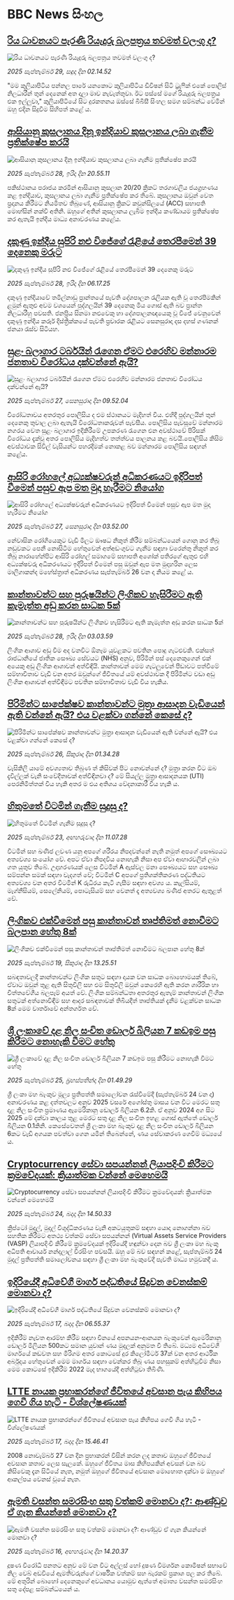 # BBC News සිංහල## [රිය ධාවනයට පැරණි රියැදුරු බලපත්‍රය තවමත් වලංගු ද?](https://www.bbc.com/sinhala/articles/cp3vz9yv1j7o?at_medium=RSS&at_campaign=rss?at_campaign=githubrss)![රිය ධාවනයට පැරණි රියැදුරු බලපත්‍රය තවමත් වලංගු ද?](https://ichef.bbci.co.uk/ace/ws/240/cpsprodpb/d19d/live/154e7a80-9add-11f0-92db-77261a15b9d2.jpg)_2025 සැප්තැම්බර් 29, සඳුදා දින 02.14.52_"මම කුලියාපිටිය පන්නල පාරේ යනකොට කුලියාපිටිය ඩිවිෂන් සිටි ට්‍රැෆික් එකේ පොලිස් නිලධාරීන් තුන් දෙනෙක් අත දාලා මාව නැවැත්තුවා. ඊට පස්සේ මගේ රියැදුරු බලපත්‍රය එක ඉල්ලුවා," කුලියාපිටියේ සිට දුරකතනය ඔස්සේ බීබීසී සිංහල සමග සම්බන්ධ වෙමින් ඔහු එදින සිදුවීම සිහිපත් කළේ ය.## [ආසියානු කුසලානය දිනූ ඉන්දියාව කුසලානය ලබා ගැනීම ප්‍රතික්ෂේප කරයි](https://www.bbc.com/sinhala/articles/c4gk25xy3z9o?at_medium=RSS&at_campaign=rss?at_campaign=githubrss)![ආසියානු කුසලානය දිනූ ඉන්දියාව කුසලානය ලබා ගැනීම ප්‍රතික්ෂේප කරයි](https://ichef.bbci.co.uk/ace/ws/240/cpsprodpb/ceca/live/f9d318e0-9caa-11f0-b741-177e3e2c2fc7.jpg)_2025 සැප්තැම්බර් 28, ඉරිදා දින 20.55.11_පකිස්ථානය පරාජය කරමින් ආසියානු කුසලාන 20/20 ක්‍රිකට් තරගාවලිය ජයග්‍රහණය කළ ඉන්දියාව, කුසලානය ලබා ගැනීම ප්‍රතික්ෂේප කර තිබේ.
කුසලානය ඔවුන් වෙත ප්‍රදානය කිරීමට නියමිතව තිබුණේ,  ආසියානු ක්‍රිකට් කවුන්සිලයේ (ACC) සභාපති මොහ්සින් නක්වි අතිනි.
ඔහුගේ අතින් කුසලානය ලැබීම ඉන්දීය කණ්ඩායම ප්‍රතික්ෂේප කර ඇතැයි ඉන්දීය මාධ්‍ය අනාවරණය කළේය.## [දකුණු ඉන්දීය සුපිරි නළු විජේගේ රැළියේ තෙරපීමෙන්  39 දෙනෙකු මරුට](https://www.bbc.com/sinhala/articles/cj4yz10dqxno?at_medium=RSS&at_campaign=rss?at_campaign=githubrss)![දකුණු ඉන්දීය සුපිරි නළු විජේගේ රැළියේ තෙරපීමෙන්  39 දෙනෙකු මරුට](https://ichef.bbci.co.uk/ace/ws/240/cpsprodpb/2b4a/live/55e79ee0-9bc9-11f0-928c-71dbb8619e94.jpg)_2025 සැප්තැම්බර් 28, ඉරිදා දින 06.17.25_දකුණු ඉන්දියාවේ තමිල්නාඩු ප්‍රාන්තයේ පැවති දේශපාලන රැලියක ඇති වූ තෙරපීමකින් ළමුන් ඇතුළු අවම වශයෙන් පුද්ගලයින් 39 දෙනෙකු මිය ගොස් ඇති බව ප්‍රාන්ත නිලධාරීහු පවසති.
ජනප්‍රිය සිනමා නළුවෙකු හා දේශපාලනඥයෙකු වූ විජේ වෙනුවෙන් දකුණු ඉන්දීය කරූර් දිස්ත්‍රික්කයේ පැවති ප්‍රචාරක රැළියට සෙනසුරාදා දස දහස් ගණනක් ජනයා රැස්ව සිටියහ.## [සුළං බලාගාර ටර්බයින් රැගෙන ඒමට එරෙහිව මන්නාරම ජනතාව විරෝධය දක්වන්නේ ඇයි?](https://www.bbc.com/sinhala/articles/c201xdwnxdqo?at_medium=RSS&at_campaign=rss?at_campaign=githubrss)![සුළං බලාගාර ටර්බයින් රැගෙන ඒමට එරෙහිව මන්නාරම ජනතාව විරෝධය දක්වන්නේ ඇයි?](https://ichef.bbci.co.uk/ace/ws/240/cpsprodpb/e888/live/8669d0d0-9b86-11f0-928c-71dbb8619e94.jpg)_2025 සැප්තැම්බර් 27, සෙනසුරාදා දින 09.52.04_විරෝධතාවය අතරතුර පොලිසිය ද එම ස්ථානයට මැදිහත් විය. එහිදී පුද්ගලයින් තුන් දෙනෙකු තුවාල ලබා ඇතැයි විරෝධතාකරුවන් පැවසීය.
පොලිසිය පැවසූවේ මන්නාරම නගරය වෙත සුළං බලාගාර ඉදිකිරීමේ උපකරණ රැගෙන එන අවස්ථාවේ පිරිසක් විරෝධය දැක්වූ  අතර පොලිසිය මැදිහත්ව තත්ත්වය පාලනය කළ බවයි.පොලිසිය කිසිම අවස්ථාවක සිවිල් වැසියන්ට පහරදීමක් නොකළ බව මන්නාරම පොලිසිය සඳහන් කළේය.## [ආසිරි රෝහලේ අධ්‍යක්ෂවරුන් අධිකරණයට ඉදිරිපත් වීමෙන් පසුව ඇප මත මුදා හැරීමට නියෝග](https://www.bbc.com/sinhala/articles/c4g73vgyq91o?at_medium=RSS&at_campaign=rss?at_campaign=githubrss)![ආසිරි රෝහලේ අධ්‍යක්ෂවරුන් අධිකරණයට ඉදිරිපත් වීමෙන් පසුව ඇප මත මුදා හැරීමට නියෝග](https://ichef.bbci.co.uk/ace/ws/240/cpsprodpb/3a6a/live/654a62d0-9b53-11f0-9765-a3514fd39848.jpg)_2025 සැප්තැම්බර් 27, සෙනසුරාදා දින 03.52.00_නේවාසික රෝගියෙකුට වැඩි මිලට ඖෂධ නිකුත් කිරීම සම්බන්ධයෙන් ගොනු කර තිබූ නඩුවකට පෙනී නොසිටීම හේතුවෙන් අත්අඩංගුවට ගැනීම සඳහා වරෙන්තු නිකුත් කර තිබූ නාරාහේන්පිට ආසිරි රෝහල් සමාගමේ සභාපති අශෝක් පතිරගේ ඇතුළු එහි අධ්‍යක්ෂවරු අධිකරණයට ඉදිරිපත් වීමෙන් පසු ඔවුන් ඇප මත මුදාහරින ලෙස මාලිගාකන්ද මහේස්ත්‍රාත් අධිකරණය සැප්තැම්බර් 26 වන දා නියම කළේ ය.## [කාන්තාවන්ට සහ පුරුෂයින්ට ලිංගිකව හැසිරීමට ඇති කැමැත්ත අඩු කරන සාධක 5ක්](https://www.bbc.com/sinhala/articles/c5yv294x23lo?at_medium=RSS&at_campaign=rss?at_campaign=githubrss)![කාන්තාවන්ට සහ පුරුෂයින්ට ලිංගිකව හැසිරීමට ඇති කැමැත්ත අඩු කරන සාධක 5ක්](https://ichef.bbci.co.uk/ace/ws/240/cpsprodpb/3aae/live/6abef740-8cea-11ee-80e3-05f3c131d5c5.jpg)_2025 සැප්තැම්බර් 28, ඉරිදා දින 03.03.59_ලිංගික ආශාව අඩු වීම අද වනවිට ඕනෑම යුවළකට පවතින පොදු ගැටළුවකි.
එක්සත් රාජධානියේ ජාතික සෞඛ්‍ය සේවයට (NHS) අනුව, පිරිමින් පස් දෙනෙකුගෙන් එක් අයෙකු අඩු ලිංගික ආශාවන් අත්විඳියි. කාන්තාවන් මෙම ගැටලුවෙන් පීඩාවට පත්වීමේ සම්භාවිතාව වැඩි වන අතර ඔවුන්ගේ ජීවිතයේ යම් අවස්ථාවක දී පිරිමින්ට වඩා අඩු ලිංගික ආශාවන් අත්විඳීමට පවතින සම්භාවිතාව වැඩි විය හැකිය.## [පිරිමින්ට සාපේක්ෂව කාන්තාවන්ට මුත්‍රා ආසාදන වැඩියෙන් ඇති වන්නේ ඇයි? එය වළක්වා ගන්නේ කෙසේ ද?](https://www.bbc.com/sinhala/articles/c4gj5q5vqglo?at_medium=RSS&at_campaign=rss?at_campaign=githubrss)![පිරිමින්ට සාපේක්ෂව කාන්තාවන්ට මුත්‍රා ආසාදන වැඩියෙන් ඇති වන්නේ ඇයි? එය වළක්වා ගන්නේ කෙසේ ද?](https://ichef.bbci.co.uk/ace/ws/240/cpsprodpb/8fe1/live/b41fd260-9a9e-11f0-92db-77261a15b9d2.jpg)_2025 සැප්තැම්බර් 26, සිකුරාදා දින 01.34.28_වැසිකිලි යාමේ අවශ්‍යතාව තිබුණ ත් කිසිවක් පිට නොවන්නේ ද? මුත්‍රා කරන විට ඔබ දැවිල්ලක් වැනි සංවේදීතාවක් අත්විඳිනවා ද? මේ සියල්ල මුත්‍රා ආසාදනයක (UTI) පෙරනිමිත්තක් විය හැකි අතර ම එය අතිශය වේදනාකාරී විය හැකි ය.## [හිතුමතේ විටමින් ගැනීම සුදුසු ද?](https://www.bbc.com/sinhala/articles/c2lxjzz1ldvo?at_medium=RSS&at_campaign=rss?at_campaign=githubrss)![හිතුමතේ විටමින් ගැනීම සුදුසු ද?](https://ichef.bbci.co.uk/ace/ws/240/cpsprodpb/9ca3/live/abb6a170-986f-11f0-af62-91486a511a31.jpg)_2025 සැප්තැම්බර් 23, අඟහරුවාදා දින 11.07.28_විටමින් සහ ඛණිජ ලවණ යනු අපගේ ශරීරය නිපදවන්නේ නැති නමුත් අපගේ සෞඛ්‍යයට අත්‍යවශ්‍ය සංයෝග වේ. අපට ඒවා නිපදවිය නොහැකි නිසා අප ඒවා ආහාරවලින් ලබා ගත යුතුව තිබේ.
උදාහරණයක් ලෙස විටමින් A ඇස්වල මනා සෞඛ්‍යයට සහ සෞඛ්‍ය සම්පන්න සමක් සඳහා වැදගත් වේ; විටමින් C අපගේ ප්‍රතිශක්තිකරණ පද්ධතියට අත්‍යවශ්‍ය වන අතර විටමින් K රුධිරය කැටි ගැසීම සඳහා අවශ්‍ය‍ ය. කැල්සියම්, මැග්නීසියම්, සෙලේනියම්, පොටෑසියම් සහ වෙනත් දෑ අත්‍යවශ්‍ය ඛණිජ අතරට ඇතුළත් වේ.## [ලිංගිකව එක්වීමෙන් පසු කාන්තාවන් තෘප්තිමත් නොවීමට බලපාන හේතු 8ක්](https://www.bbc.com/sinhala/articles/cy7pn373e6yo?at_medium=RSS&at_campaign=rss?at_campaign=githubrss)![ලිංගිකව එක්වීමෙන් පසු කාන්තාවන් තෘප්තිමත් නොවීමට බලපාන හේතු 8ක්](https://ichef.bbci.co.uk/ace/ws/240/cpsprodpb/b7bb/live/44bb85b0-9475-11f0-84c8-99de564f0440.jpg)_2025 සැප්තැම්බර් 19, සිකුරාදා දින 13.25.51_සබඳතාවලදී කාන්තාවන්ට ලිංගික සතුට සඳහා දායක වන සාධක බොහොමයක් තිබේ, ඒවාට ඔවුන් තුළ ඇති සිතුවිලි සහ එම සිතුවිලි ඔවුන් කෙරෙහි ඇති කරන ශාරීරික හා චිත්තවේගීය බලපෑම් අයත් වේ.
ලිංගික සම්බන්ධතා අතරතුර ඇතැම් කාන්තාවන් ලිංගික සතුටක් අත්නොවිඳීම සහ ආදර සබඳතාවක් තිබියදීත් තෘප්තියක් දැනීම වළක්වන සාධක 8ක් මෙම වාර්තාවේ අන්තර්ගත වේ.## [ශ්‍රී ලංකාවේ දළ නිල සංචිත ඩොලර් බිලියන 7 කඩඉම පසු කිරීමට නොහැකි වීමට හේතු](https://www.bbc.com/sinhala/articles/cder6r9xxl9o?at_medium=RSS&at_campaign=rss?at_campaign=githubrss)![ශ්‍රී ලංකාවේ දළ නිල සංචිත ඩොලර් බිලියන 7 කඩඉම පසු කිරීමට නොහැකි වීමට හේතු](https://ichef.bbci.co.uk/ace/ws/240/cpsprodpb/f307/live/1258e8e0-9977-11f0-8717-17ff87ac5f38.jpg)_2025 සැප්තැම්බර් 25, බ්‍රහස්පතින්දා දින 01.49.29_ශ්‍රී ලංකා මහ බැංකුව මූල්‍ය ප්‍රතිපත්ති සමාලෝචන රැස්වීමේදී (සැප්තැම්බර් 24 වන දා) අනාවරණය කළ දත්තවලට අනුව 2025 වසරේ අගෝස්තු මාසය වන විට මෙරට සතු දළ නිල සංචිත ප්‍රමාණය ඇමෙරිකානු ඩොලර් බිලියන 6.2කි.
ඒ අනුව 2024 අග සිට 2025 මේ දක්වා කාලය තුළ මෙරට සතු දළ නිල සංචිත ඉහළ ගොස් ඇත්තේ ඩොලර් බිලියන 0.1කිනි.
කෙසේවෙතත් ශ්‍රී ලංකා මහ බැංකුව දළ නිල සංචිත ඩොලර් බිලියන 6කට වැඩි අගයක පවත්වා ගෙන යමින් තිබෙන්නේ, ණය සේවාකරණ ගෙවීම් මධ්‍යයේ ය.## [Cryptocurrency සේවා සපයන්නන් ලියාපදිංචි කිරීමට ක්‍රමවේදයක්: ක්‍රියාත්මක වන්නේ මෙහෙමයි](https://www.bbc.com/sinhala/articles/cwy8e8w2d7xo?at_medium=RSS&at_campaign=rss?at_campaign=githubrss)![Cryptocurrency සේවා සපයන්නන් ලියාපදිංචි කිරීමට ක්‍රමවේදයක්: ක්‍රියාත්මක වන්නේ මෙහෙමයි](https://ichef.bbci.co.uk/ace/ws/240/cpsprodpb/342c/live/7cfb8fb0-99ca-11f0-928c-71dbb8619e94.jpg)_2025 සැප්තැම්බර් 24, බදාදා දින 14.50.33_ක්‍රිප්ටෝ මුදල්, මුදල් විශුද්ධිකරණය වැනි අකටයුතුකම් සඳහා යොදා නොගන්නා බව සහතික කිරීමට අතථ්‍ය වත්කම් සේවා සපයන්නන් (Virtual Assets Service Providers (VASP) ලියාපදිංචි කිරීමේ ක්‍රමවේදයක් ඉදිරියේදී හඳුන්වා දෙන බව ශ්‍රී ලංකා මහ බැංකු අධිපති ආචාර්ය නන්දලාල් වීරසිංහ පවසයි.
ඔහු මේ බව සඳහන් කළේ, සැප්තැම්බර් 24 මුදල් ප්‍රතිපත්ති සමාලෝචනය සඳහා ශ්‍රී ලංකා මහ බැංකුවේදී පැවති මාධ්‍ය හමුවකදී ය.## [ඉදිරියේදී අධිවේගී මාර්ග පද්ධතියේ සිදුවන වෙනස්කම් මොනවා ද?](https://www.bbc.com/sinhala/articles/c4g0n52l3zgo?at_medium=RSS&at_campaign=rss?at_campaign=githubrss)![ඉදිරියේදී අධිවේගී මාර්ග පද්ධතියේ සිදුවන වෙනස්කම් මොනවා ද?](https://ichef.bbci.co.uk/ace/ws/240/cpsprodpb/7862/live/69ffd930-0ac7-11f0-94d4-6f954f5dcfa3.jpg)_2025 සැප්තැම්බර් 17, බදාදා දින 06.55.37_ඉදිකිරීම් නැවත ආරම්භ කිරීම සඳහා චීනයේ අපනයන-ආනයන බැංකුවෙන් ඇමෙරිකානු ඩොලර් මිලියන 500කට සමාන යුවාන් ණය මුදලක් අනුමත වී තිබේ.
මධ්‍යම අධිවේගී මාර්ගයේ කඩවත සහ මීරිගම අතර කොටසේ දුර කිලෝමීටර් 37ක් වන අතර ආර්ථික අර්බුදය හේතුවෙන් මෙම මාර්ගය සඳහා වෙන්කර තිබූ ණය පහසුකම් අත්හිටුවීම නිසා මෙම කොටසේ ඉදිකිරීම් 2022 මැද භාගයේදී අත්හිටුවා තිබිණි.## [LTTE නායක ප්‍රභාකරන්ගේ ජීවිතයේ අවසාන පැය කිහිපය ගෙවී ගිය හැටි - විශ්ලේෂණයක් ](https://www.bbc.com/sinhala/articles/c3e75xqgjk5o?at_medium=RSS&at_campaign=rss?at_campaign=githubrss)![LTTE නායක ප්‍රභාකරන්ගේ ජීවිතයේ අවසාන පැය කිහිපය ගෙවී ගිය හැටි - විශ්ලේෂණයක් ](https://ichef.bbci.co.uk/ace/ws/240/cpsprodpb/89dd/live/df83ca30-92fe-11f0-b391-6936825093bd.jpg)_2025 සැප්තැම්බර් 17, බදාදා දින 15.46.41_2008 නොවැම්බර් 27 වන දින ප්‍රභාකරන් විසින් කරන ලද කතාව ඔහුගේ ජීවිතයේ අවසාන කතාව ලෙස සැලකේ. ඔහුගේ ජීවිතය මාස කිහිපයකින් අවසන් වන බව කිසිවෙකු දැන සිටියේ නැත, නමුත් ඔහුගේ ජීවිතයේ අවසාන මොහොත දක්වා ම ඔහුගේ ආකල්පය වෙනස් වූයේ නැත.## [ඇමති වසන්ත සමරසිංහ සතු වත්කම් මොනවා ද?: ආණ්ඩුව ඒ ගැන කියන්නේ මොනවා ද?](https://www.bbc.com/sinhala/articles/crrj7x7r14go?at_medium=RSS&at_campaign=rss?at_campaign=githubrss)![ඇමති වසන්ත සමරසිංහ සතු වත්කම් මොනවා ද?: ආණ්ඩුව ඒ ගැන කියන්නේ මොනවා ද?](https://ichef.bbci.co.uk/ace/ws/240/cpsprodpb/007a/live/9f089f20-9304-11f0-a647-dff301f4a439.jpg)_2025 සැප්තැම්බර් 16, අඟහරුවාදා දින 14.20.37_දූෂණ විරෝධී පනතට අනුව මේ වන විට අල්ලස් හෝ දුෂණ විමර්ශන කොමිෂන් සභාවේ නිල වෙබ් අඩවියේ ඇමතිවරුන්ගේ වාර්ෂික වත්කම් සහ බැරකම් ප්‍රකාශ පල කර තිබේ. මේ අතුරින් බොහෝ දෙනෙකුගේ අවධානය යොමුව ඇත්තේ අමාත්‍ය වසන්ත සමරසිංහ සතු දේපළ සම්බන්ධයෙන් ය.